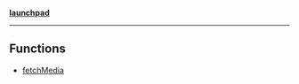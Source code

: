 [**launchpad**](index.md)

***

## Functions

- [fetchMedia](app.business-portal.[Pitchid].s3Service.Function.fetchMedia.md)
